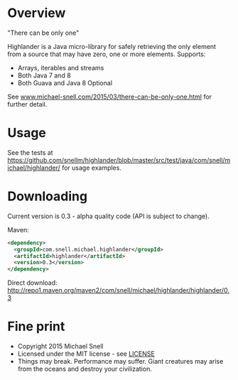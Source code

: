 Overview
==========

"There can be only one"

Highlander is a Java micro-library for safely retrieving the only element from a source that may have zero, one or more elements. Supports:

- Arrays, iterables and streams
- Both Java 7 and 8
- Both Guava and Java 8 Optional

See www.michael-snell.com/2015/03/there-can-be-only-one.html for further detail.

Usage
=======

See the tests at https://github.com/snellm/highlander/blob/master/src/test/java/com/snell/michael/highlander/ for usage examples.

Downloading
===========

Current version is 0.3 - alpha quality code (API is subject to change).

Maven:

````xml
<dependency>
  <groupId>com.snell.michael.highlander</groupId>
  <artifactId>highlander</artifactId>
  <version>0.3</version>
</dependency>
````

Direct download: http://repo1.maven.org/maven2/com/snell/michael/highlander/highlander/0.3

Fine print
==========
- Copyright 2015 Michael Snell
- Licensed under the MIT license - see [LICENSE](https://github.com/snellm/highlander/blob/master/LICENSE)
- Things may break. Performance may suffer. Giant creatures may arise from the oceans and destroy your civilization.
